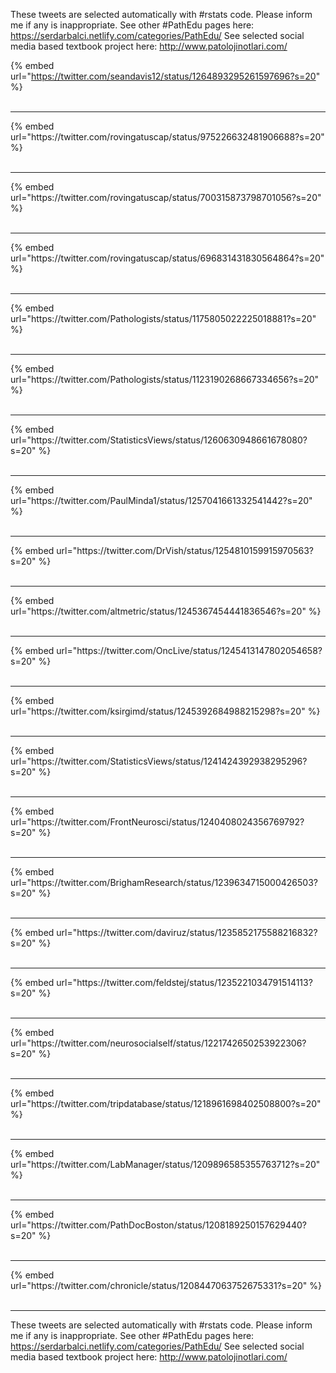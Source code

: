 

These tweets are selected automatically with #rstats code. Please inform me if any is inappropriate.
See other #PathEdu pages here: https://serdarbalci.netlify.com/categories/PathEdu/ 
See selected social media based textbook project here: http://www.patolojinotlari.com/

{% embed url="https://twitter.com/seandavis12/status/1264893295261597696?s=20" %}<br>
<br>
<hr>
{% embed url="https://twitter.com/rovingatuscap/status/975226632481906688?s=20" %}<br>
<br>
<hr>
{% embed url="https://twitter.com/rovingatuscap/status/700315873798701056?s=20" %}<br>
<br>
<hr>
{% embed url="https://twitter.com/rovingatuscap/status/696831431830564864?s=20" %}<br>
<br>
<hr>
{% embed url="https://twitter.com/Pathologists/status/1175805022225018881?s=20" %}<br>
<br>
<hr>
{% embed url="https://twitter.com/Pathologists/status/1123190268667334656?s=20" %}<br>
<br>
<hr>
{% embed url="https://twitter.com/StatisticsViews/status/1260630948661678080?s=20" %}<br>
<br>
<hr>
{% embed url="https://twitter.com/PaulMinda1/status/1257041661332541442?s=20" %}<br>
<br>
<hr>
{% embed url="https://twitter.com/DrVish/status/1254810159915970563?s=20" %}<br>
<br>
<hr>
{% embed url="https://twitter.com/altmetric/status/1245367454441836546?s=20" %}<br>
<br>
<hr>
{% embed url="https://twitter.com/OncLive/status/1245413147802054658?s=20" %}<br>
<br>
<hr>
{% embed url="https://twitter.com/ksirgimd/status/1245392684988215298?s=20" %}<br>
<br>
<hr>
{% embed url="https://twitter.com/StatisticsViews/status/1241424392938295296?s=20" %}<br>
<br>
<hr>
{% embed url="https://twitter.com/FrontNeurosci/status/1240408024356769792?s=20" %}<br>
<br>
<hr>
{% embed url="https://twitter.com/BrighamResearch/status/1239634715000426503?s=20" %}<br>
<br>
<hr>
{% embed url="https://twitter.com/daviruz/status/1235852175588216832?s=20" %}<br>
<br>
<hr>
{% embed url="https://twitter.com/feldstej/status/1235221034791514113?s=20" %}<br>
<br>
<hr>
{% embed url="https://twitter.com/neurosocialself/status/1221742650253922306?s=20" %}<br>
<br>
<hr>
{% embed url="https://twitter.com/tripdatabase/status/1218961698402508800?s=20" %}<br>
<br>
<hr>
{% embed url="https://twitter.com/LabManager/status/1209896585355763712?s=20" %}<br>
<br>
<hr>
{% embed url="https://twitter.com/PathDocBoston/status/1208189250157629440?s=20" %}<br>
<br>
<hr>
{% embed url="https://twitter.com/chronicle/status/1208447063752675331?s=20" %}<br>
<br>
<hr>


These tweets are selected automatically with #rstats code. Please inform me if any is inappropriate.
See other #PathEdu pages here: https://serdarbalci.netlify.com/categories/PathEdu/ 
See selected social media based textbook project here: http://www.patolojinotlari.com/
